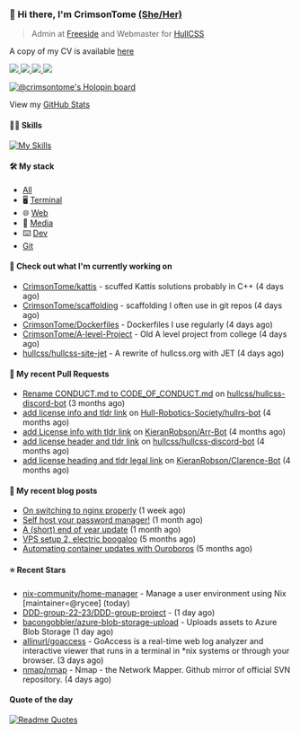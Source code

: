 ### 👋 Hi there, I'm CrimsonTome [(She/Her)](http://pronoun.is/she)

> Admin at [Freeside](https://freeside.co.uk) and Webmaster for [HullCSS](https://hullcss.org)  

A copy of my CV is available [here](https://crimsontome.com/img/cv-02-23.pdf)

<p>
<a href="https://discord.com/users/449573875743981569"><img src="https://img.shields.io/badge/Discord-5865F2?style=for-the-badge&logo=discord&logoColor=white">
<a href="https://crimsontome.com"><img src="https://custom-icon-badges.demolab.com/badge/Website-4c4c51?style=for-the-badge&logo=link&logoColor=white">
<a href="mailto:crimsontome427@protonmail.com"><img src="https://img.shields.io/badge/ProtonMail-8B89CC?style=for-the-badge&logo=protonmail&logoColor=white">
<a href="https://www.linkedin.com/in/matt-clark-aa776b1b4/"><img src="https://img.shields.io/badge/LinkedIn-0077B5?style=for-the-badge&logo=linkedin&logoColor=white">
</p>

[![@crimsontome's Holopin board](https://holopin.me/crimsontome)](https://holopin.io/@crimsontome)

View my [GitHub Stats](/pages/stats.md)

#### 🤹🏻 Skills

[![My Skills](https://skillicons.dev/icons?i=git,docker,vim,bash,cs,html,css,github,githubactions,linux,py,md,vscode,raspberrypi,latex&perline=5)](https://skillicons.dev)

#### 🛠 My stack

- [All](https://github.com/stars/CrimsonTome/lists/my-stack)
- 🖥️ [Terminal](https://github.com/stars/CrimsonTome/lists/terminal)
- 🌐 [Web](https://github.com/stars/CrimsonTome/lists/web)
- 📔 [Media](https://github.com/stars/CrimsonTome/lists/media)
- ⌨️ [Dev](https://github.com/stars/CrimsonTome/lists/dev)
- [Git](https://github.com/stars/CrimsonTome/lists/git)
  
#### 👷 Check out what I'm currently working on

- [CrimsonTome/kattis](https://github.com/CrimsonTome/kattis) - scuffed Kattis solutions probably in C&#43;&#43; (4 days ago)
- [CrimsonTome/scaffolding](https://github.com/CrimsonTome/scaffolding) - scaffolding I often use in git repos (4 days ago)
- [CrimsonTome/Dockerfiles](https://github.com/CrimsonTome/Dockerfiles) - Dockerfiles I use regularly (4 days ago)
- [CrimsonTome/A-level-Project](https://github.com/CrimsonTome/A-level-Project) - Old A level project from college (4 days ago)
- [hullcss/hullcss-site-jet](https://github.com/hullcss/hullcss-site-jet) - A rewrite of hullcss.org with JET (4 days ago)


#### 🔨 My recent Pull Requests

- [Rename CONDUCT.md to CODE_OF_CONDUCT.md](https://github.com/hullcss/hullcss-discord-bot/pull/26) on [hullcss/hullcss-discord-bot](https://github.com/hullcss/hullcss-discord-bot) (3 months ago)
- [add license info and tldr link](https://github.com/Hull-Robotics-Society/hullrs-bot/pull/7) on [Hull-Robotics-Society/hullrs-bot](https://github.com/Hull-Robotics-Society/hullrs-bot) (4 months ago)
- [add License info with tldr link](https://github.com/KieranRobson/Arr-Bot/pull/10) on [KieranRobson/Arr-Bot](https://github.com/KieranRobson/Arr-Bot) (4 months ago)
- [add license header and tldr link](https://github.com/hullcss/hullcss-discord-bot/pull/19) on [hullcss/hullcss-discord-bot](https://github.com/hullcss/hullcss-discord-bot) (4 months ago)
- [add license heading and tldr legal link](https://github.com/KieranRobson/Clarence-Bot/pull/28) on [KieranRobson/Clarence-Bot](https://github.com/KieranRobson/Clarence-Bot) (4 months ago)

#### 📜 My recent blog posts

- [On switching to nginx properly](https://crimsontome.com/posts/on-switching-to-nginx-properly/) (1 week ago)
- [Self host your password manager!](https://crimsontome.com/posts/password-managers/) (1 month ago)
- [A (short) end of year update](https://crimsontome.com/posts/a-quick-update/) (1 month ago)
- [VPS setup 2, electric boogaloo](https://crimsontome.com/posts/VPS-setup-2-electric-boogaloo/) (5 months ago)
- [Automating container updates with Ouroboros](https://crimsontome.com/posts/automating-container-updates-with-ouroboros/) (5 months ago)


#### ⭐ Recent Stars

- [nix-community/home-manager](https://github.com/nix-community/home-manager) - Manage a user environment using Nix  [maintainer=@rycee]  (today)
- [DDD-group-22-23/DDD-group-project](https://github.com/DDD-group-22-23/DDD-group-project) -  (1 day ago)
- [bacongobbler/azure-blob-storage-upload](https://github.com/bacongobbler/azure-blob-storage-upload) - Uploads assets to Azure Blob Storage (1 day ago)
- [allinurl/goaccess](https://github.com/allinurl/goaccess) - GoAccess is a real-time web log analyzer and interactive viewer that runs in a terminal in *nix systems or through your browser. (3 days ago)
- [nmap/nmap](https://github.com/nmap/nmap) - Nmap - the Network Mapper. Github mirror of official SVN repository. (4 days ago)

#### Quote of the day

[![Readme Quotes](https://quotes-github-readme.vercel.app/api?type=horizontal&theme=dark)](https://github.com/piyushsuthar/github-readme-quotes)
<br>
